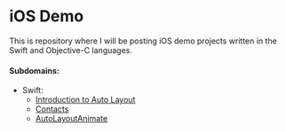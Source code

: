 # iOS Demo

This is repository where I will be posting iOS demo projects written in the Swift and Objective-C languages.

#### Subdomains:
- Swift:
	- [Introduction to Auto Layout](./IntroductionAutoLayout)
	- [Contacts](./Contacts)
	- [AutoLayoutAnimate](./AutoLayoutAnimate)
